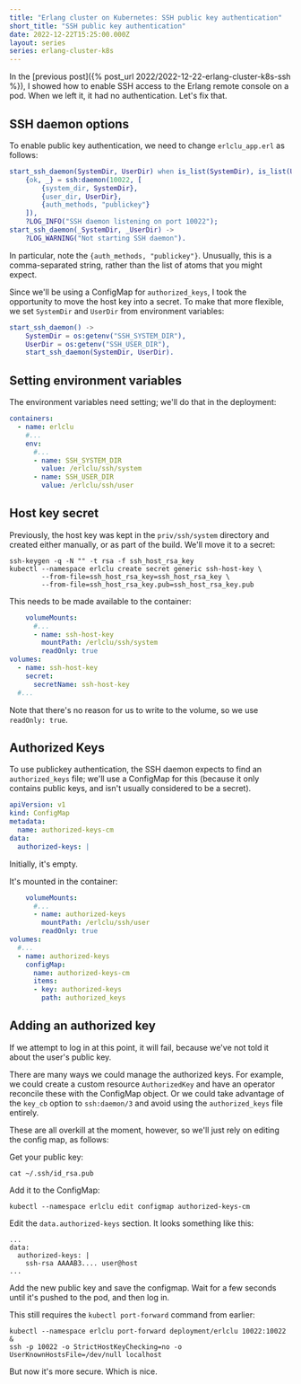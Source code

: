 ```yaml
---
title: "Erlang cluster on Kubernetes: SSH public key authentication"
short_title: "SSH public key authentication"
date: 2022-12-22T15:25:00.000Z
layout: series
series: erlang-cluster-k8s
---
```


In the [previous post]({% post_url 2022/2022-12-22-erlang-cluster-k8s-ssh %}), I showed how to enable SSH access to the
Erlang remote console on a pod. When we left it, it had no authentication. Let's fix that.

## SSH daemon options

To enable public key authentication, we need to change `erlclu_app.erl` as follows:

```erlang
start_ssh_daemon(SystemDir, UserDir) when is_list(SystemDir), is_list(UserDir) ->
    {ok, _} = ssh:daemon(10022, [
        {system_dir, SystemDir},
        {user_dir, UserDir},
        {auth_methods, "publickey"}
    ]),
    ?LOG_INFO("SSH daemon listening on port 10022");
start_ssh_daemon(_SystemDir, _UserDir) ->
    ?LOG_WARNING("Not starting SSH daemon").
```

In particular, note the `{auth_methods, "publickey"}`. Unusually, this is a comma-separated string, rather than the list
of atoms that you might expect.

Since we'll be using a ConfigMap for `authorized_keys`, I took the opportunity to move the host key into a secret. To
make that more flexible, we set `SystemDir` and `UserDir` from environment variables:

```erlang
start_ssh_daemon() ->
    SystemDir = os:getenv("SSH_SYSTEM_DIR"),
    UserDir = os:getenv("SSH_USER_DIR"),
    start_ssh_daemon(SystemDir, UserDir).
```

## Setting environment variables

The environment variables need setting; we'll do that in the deployment:

```yaml
containers:
  - name: erlclu
    #...
    env:
      #...
      - name: SSH_SYSTEM_DIR
        value: /erlclu/ssh/system
      - name: SSH_USER_DIR
        value: /erlclu/ssh/user
```

## Host key secret

Previously, the host key was kept in the `priv/ssh/system` directory and created either manually, or as part of the build. We'll move it to a secret:

```
ssh-keygen -q -N "" -t rsa -f ssh_host_rsa_key
kubectl --namespace erlclu create secret generic ssh-host-key \
        --from-file=ssh_host_rsa_key=ssh_host_rsa_key \
        --from-file=ssh_host_rsa_key.pub=ssh_host_rsa_key.pub
```

This needs to be made available to the container:

```yaml
    volumeMounts:
      #...
      - name: ssh-host-key
        mountPath: /erlclu/ssh/system
        readOnly: true
volumes:
  - name: ssh-host-key
    secret:
      secretName: ssh-host-key
  #...
```

Note that there's no reason for us to write to the volume, so we use `readOnly: true`.

## Authorized Keys

To use publickey authentication, the SSH daemon expects to find an `authorized_keys` file; we'll use a ConfigMap for
this (because it only contains public keys, and isn't usually considered to be a secret).

```yaml
apiVersion: v1
kind: ConfigMap
metadata:
  name: authorized-keys-cm
data:
  authorized-keys: |
```

Initially, it's empty.

It's mounted in the container:

```yaml
    volumeMounts:
      #...
      - name: authorized-keys
        mountPath: /erlclu/ssh/user
        readOnly: true
volumes:
  #...
  - name: authorized-keys
    configMap:
      name: authorized-keys-cm
      items:
      - key: authorized-keys
        path: authorized_keys
```

## Adding an authorized key

If we attempt to log in at this point, it will fail, because we've not told it about the user's public key.

There are many ways we could manage the authorized keys. For example, we could create a custom resource `AuthorizedKey`
and have an operator reconcile these with the ConfigMap object. Or we could take advantage of the `key_cb` option to
`ssh:daemon/3` and avoid using the `authorized_keys` file entirely.

These are all overkill at the moment, however, so we'll just rely on editing the config map, as follows:

Get your public key:

```
cat ~/.ssh/id_rsa.pub
```

Add it to the ConfigMap:

```
kubectl --namespace erlclu edit configmap authorized-keys-cm
```

Edit the `data.authorized-keys` section. It looks something like this:

```
...
data:
  authorized-keys: |
    ssh-rsa AAAAB3.... user@host
...
```

Add the new public key and save the configmap. Wait for a few seconds until it's pushed to the pod, and then log in.

This still requires the `kubectl port-forward` command from earlier:

```
kubectl --namespace erlclu port-forward deployment/erlclu 10022:10022 &
ssh -p 10022 -o StrictHostKeyChecking=no -o UserKnownHostsFile=/dev/null localhost
```

But now it's more secure. Which is nice.
